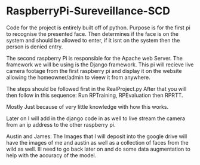 # RaspberryPi-Sureveillance-SCD

Code for the project is entirely built off of python. Purpose is for the first pi to recognise the presented face. Then determines if the face is on the system and should be allowed to enter, if it isnt on the system then the person is denied entry.

The second raspberry Pi is responsible for the Apache web Server. The framework we will be using is the Django framework. This pi will recieve live camera footage from the first raspberry pi and display it on the website allowing the homeowner/admin to vieew it from anywhere.

The steps should be followed first in the RealProject.py
After that you will then follow in this sequence: 
Run RPTraining, RPEvaluation then RPRTT.

Mostly Just because of very little knowledge with how this works. 

Later on I will add in the django code in as well to live stream the camera from an ip address to the other raspberry pi.

Austin and James: The Images that I will deposit into the google drive will have the images of me and austin as well as
a collection of faces from the wild as well. Ill need to go back later on and do some data augmentation to help with the accuracy of the model.

